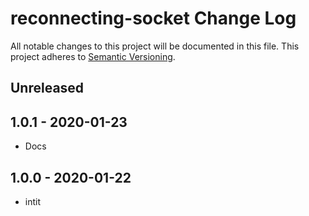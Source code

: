 # reconnecting-socket Change Log
All notable changes to this project will be documented in this file.
This project adheres to [Semantic Versioning](http://semver.org/).

## Unreleased

## 1.0.1 - 2020-01-23

* Docs

## 1.0.0 - 2020-01-22
* intit
